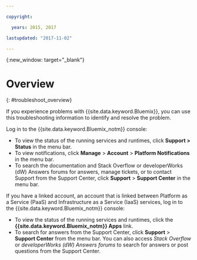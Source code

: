 ```yaml
---

copyright:

  years: 2015, 2017

lastupdated: "2017-11-02"

---
```



{:new_window: target="_blank"}


# Overview
{: #troubleshoot_overview}

If you experience problems with {{site.data.keyword.Bluemix}}, you can use this troubleshooting information to identify and resolve the problem.

Log in to the {{site.data.keyword.Bluemix_notm}} console:
* To view the status of the running services and runtimes, click **Support > Status** in the menu bar.
* To view notifications, click **Manage** > **Account** > **Platform Notifications** in the menu bar.
* To search the documentation and Stack Overflow or developerWorks (dW) Answers forums for answers, manage tickets, or to contact Support from the Support Center, click **Support** > **Support Center** in the menu bar.

If you have a linked account, an account that is linked between Platform as a Service (PaaS) and Infrastructure as a Service (IaaS) services, log in to the {{site.data.keyword.Bluemix_notm}} console:
* To view the status of the running services and runtimes, click the **{{site.data.keyword.Bluemix_notm}} Apps** link.
* To search for answers from the Support Center, click **Support** > **Support Center** from the menu bar. You can also access *Stack Overflow* or *developerWorks (dW) Answers forums* to search for answers or post questions from the Support Center.
